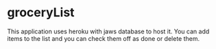 # groceryList

This application uses heroku with jaws database to host it. You can add items to the list and you can check them off as done or delete them.